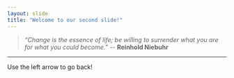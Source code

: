```yaml
---
layout: slide
title: "Welcome to our second slide!"
---
```

> *“Change is the essence of life; be willing to surrender what you are for what you could become.”* -- **Reinhold Niebuhr**
---
Use the left arrow to go back!
